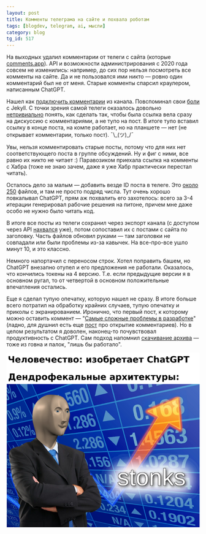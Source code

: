 ```yaml
---
layout: post
title: Комменты телеграма на сайте и похвала роботам
tags: [blogdev, telegram, ai, мысли]
category: blog
tg_id: 517
---
```

На выходных удалил комментарии от телеги с сайта (которые [comments.app](https://comments.app)). API и возможности администрирования с 2020 года совсем не изменились: например, до сих пор нельзя посмотреть все комменты на сайте. Да и не пользовался ими никто — ровно один комментарий был не от меня. Старые комменты спарсил краулером, написанным ChatGPT.

Нашел как [подключить комментарии](https://github.com/ov7a/ov7a.github.io/commit/b60c5104a266e1240b888191e2fe2575850fc8e9) из канала. Повспоминал свои [боли](/2020/04/06/github-pages.html) с Jekyll. С точки зрения самой телеги оказалось довольно [нетривиально](https://core.telegram.org/api/links#message-links) понять, как сделать так, чтобы была ссылка вела сразу на дискуссию с комментариями, а не тупо на пост. В итоге тупо вставил ссылку в конце поста, на компе работает, но на планшете — нет (не открывает комментарии, только пост). ¯\\\_(ツ)\_/¯

Увы, нельзя комментировать старые посты, потому что для них нет соответствующего поста в группе обсуждений. Ну и фиг с ними, все равно их никто не читает :) Паравозиком приехала ссылка на комменты с Хабра (тоже не знаю зачем, даже я уже Хабр практически перестал читать).

Осталось дело за малым — добавить везде ID поста в телеге. Это [около 250](https://github.com/ov7a/ov7a.github.io/commit/9047b23a7143deb02d138916228927f41cf5ce48) файлов, и там не просто подряд числа. Тут очень хорошо повкалывал ChatGPT, прям аж похвалить его захотелось: всего за 3-4 итерации генерировал рабочие решения на питоне, причем мне даже особо не нужно было читать код.

В итоге все посты из телеги сохранил через экспорт канала (с доступом через API [нахвался](/2024/01/18/telegram-ban.html) уже), потом сопоставил их с постами с сайта по заголовку. Часть файлов обновил руками — там заголовки не совпадали или были проблемы из-за кавычек. На все-про-все ушло минут 10, и это классно.

Немного напортачил с переносом строк. Хотел поправить башем, но ChatGPT внезапно отупел и его предложения не работали. Оказалось, что кончились токены на 4 версию. Т.е. если предыдущие версии я в основном ругал, то от четвертой в основном положительные впечатления остались. 

Еще я сделал тупую опечатку, которую нашел не сразу. В итоге больше всего потратил на обработку крайних случаев, тупую опечатку и приколы с экранированием. Иронично, что первый пост, к которому можно оставить коммент — "[Самые сложные проблемы в разработке](/2021/11/30/hard-problems-of-development.html)" (ладно, для душнил есть еще [пост](https://t.me/minutkaprosvescheniya/249) про открытие комментариев). Но в целом результатом я доволен, наконец-то почувствовал продуктивность с ChatGPT. Сам подход напомнил [скачивание архива](/2020/12/19/downloading-vk-album.html) — тоже из говна и палок, "лишь бы работало".

![](/assets/gags/2024-06-03-dendrofecal-stonks.png)

 

